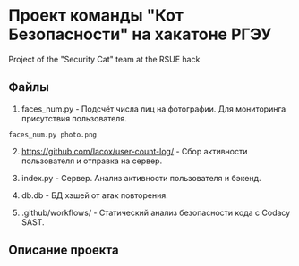 # Проект команды "Кот Безопасности" на хакатоне РГЭУ
Project of the "Security Cat" team at the RSUE hack

## Файлы
1) faces_num.py - Подсчёт числа лиц на фотографии. Для мониторинга присутствия пользователя.

`faces_num.py photo.png`

2) https://github.com/Iacox/user-count-log/ - Сбор активности пользователя и отправка на сервер.

3) index.py - Сервер. Анализ активности пользователя и бэкенд.

4) db.db - БД хэшей от атак повторения.

5) .github/workflows/ - Статический анализ безопасности кода с Codacy SAST.

## Описание проекта
